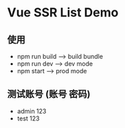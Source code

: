 # Vue SSR List Demo


## 使用

- npm run build  --> build bundle
- npm run dev    --> dev mode
- npm start      --> prod mode


## 测试账号 (账号 密码)

- admin  123
- test 123